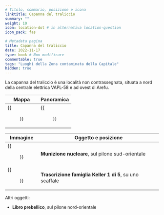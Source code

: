 ```yaml
---
# Titolo, sommario, posizione e icona
linktitle: Capanna del traliccio
summary: ""
weight: 10
icon: location-dot # in alternativa location-question
icon_pack: fas

# Metadata pagina
title: Capanna del traliccio
date: 2022-11-17
type: book # Non modificare
commentable: true
tags: "Luoghi della Zona contaminata della Capitale"
hidden: true
---
```




La capanna del traliccio è una località non contrassegnata, situata a nord della centrale elettrica VAPL-58 e ad ovest di Arefu.

| Mappa                                   | Panoramica                          |
| --------------------------------------- | ----------------------------------- |
| {{<figure src="Pylon_shack_loc.webp">}} | {{<figure src="Pylon_Shack.webp">}} |

| Immagine                                                          | Oggetto e posizione                                      |
| ----------------------------------------------------------------- | -------------------------------------------------------- |
| {{<figure src="Pylon_shack_Mini_Nuke.webp">}}                     | **Munizione nucleare**, sul pilone sud-orientale         |
| {{<figure src="1st_Keller_family_transcript_bottom_shelf.webp">}} | **Trascrizione famiglia Keller 1 di 5**, su uno scaffale |


Altri oggetti:
- **Libro prebellico**, sul pilone nord-orientale

